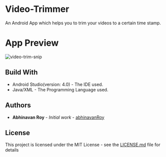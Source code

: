 # Video-Trimmer
An Android App which helps you to trim your videos to a certain time stamp.

# App Preview

![video-trim-snip](https://user-images.githubusercontent.com/42739897/88515583-8dc4f600-d009-11ea-97f4-532f7663fc70.PNG)



## Build With

* Android Studio(version: 4.0) - The IDE used.
* Java/XML - The Programming Language used.


## Authors 

* **Abhinavan Roy** - *Initial work* - [abhinavanRoy](https://github.com/abhinavanRoy)

## License

This project is licensed under the MIT License - see the [LICENSE.md](LICENSE.md) file for details



